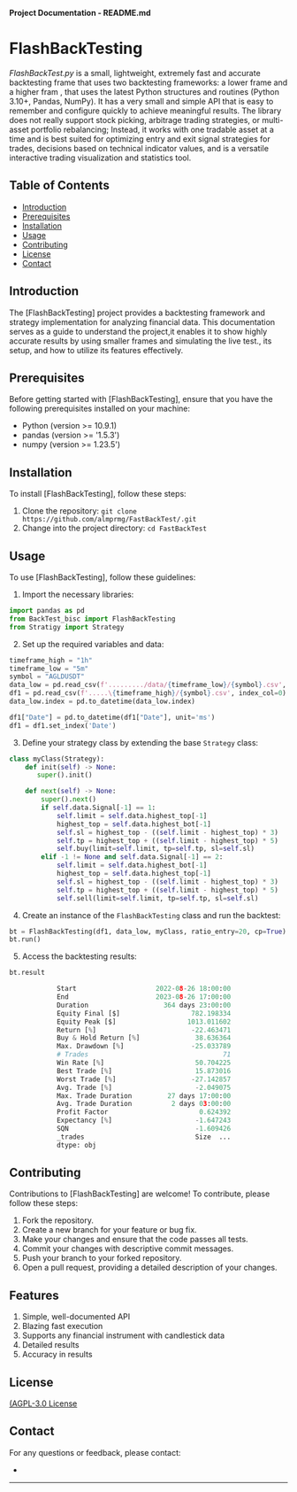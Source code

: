 **Project Documentation - README.md**

# FlashBackTesting

_FlashBackTest.py_ is a small, lightweight, extremely fast and accurate backtesting frame that uses two backtesting frameworks: a lower frame and a higher fram , that uses the latest Python structures and routines (Python 3.10+, Pandas, NumPy). It has a very small and simple API that is easy to remember and configure quickly to achieve meaningful results. The library does not really support stock picking, arbitrage trading strategies, or multi-asset portfolio rebalancing; Instead, it works with one tradable asset at a time and is best suited for optimizing entry and exit signal strategies for trades, decisions based on technical indicator values, and is a versatile interactive trading visualization and statistics tool.

## Table of Contents

- [Introduction](#introduction)
- [Prerequisites](#prerequisites)
- [Installation](#installation)
- [Usage](#usage)
- [Contributing](#contributing)
- [License](#License)
- [Contact](#contact)

## Introduction

The [FlashBackTesting] project provides a backtesting framework and strategy implementation for analyzing financial data. This documentation serves as a guide to understand the project,it enables it to show highly accurate results by using smaller frames and simulating the live test., its setup, and how to utilize its features effectively.

## Prerequisites

Before getting started with [FlashBackTesting], ensure that you have the following prerequisites installed on your machine:

- Python (version >=  10.9.1)
- pandas (version >= '1.5.3')
- numpy (version >= 1.23.5')


## Installation

To install [FlashBackTesting], follow these steps:

1. Clone the repository: `git clone https://github.com/almprmg/FastBackTest/.git`
2. Change into the project directory: `cd FastBackTest`

## Usage

To use [FlashBackTesting], follow these guidelines:

1. Import the necessary libraries:
```python
import pandas as pd
from BackTest_bisc import FlashBackTesting
from Stratigy import Strategy
```

2. Set up the required variables and data:
```python
timeframe_high = "1h"
timeframe_low = "5m"
symbol = "AGLDUSDT"
data_low = pd.read_csv(f'........./data/{timeframe_low}/{symbol}.csv', index_col=0)
df1 = pd.read_csv(f'.....\{timeframe_high}/{symbol}.csv', index_col=0)
data_low.index = pd.to_datetime(data_low.index)

df1["Date"] = pd.to_datetime(df1["Date"], unit='ms')
df1 = df1.set_index('Date')
```

3. Define your strategy class by extending the base `Strategy` class:
```python
class myClass(Strategy):
    def init(self) -> None:
       super().init()

    def next(self) -> None:
        super().next()
        if self.data.Signal[-1] == 1:
            self.limit = self.data.highest_top[-1]
            highest_top = self.data.highest_bot[-1]
            self.sl = highest_top - ((self.limit - highest_top) * 3)
            self.tp = highest_top + ((self.limit - highest_top) * 5)
            self.buy(limit=self.limit, tp=self.tp, sl=self.sl)
        elif -1 != None and self.data.Signal[-1] == 2:
            self.limit = self.data.highest_bot[-1]
            highest_top = self.data.highest_top[-1]
            self.sl = highest_top - ((self.limit - highest_top) * 3)
            self.tp = highest_top + ((self.limit - highest_top) * 5)
            self.sell(limit=self.limit, tp=self.tp, sl=self.sl)
```

4. Create an instance of the `FlashBackTesting` class and run the backtest:
```python
bt = FlashBackTesting(df1, data_low, myClass, ratio_entry=20, cp=True)
bt.run()
```

5. Access the backtesting results:
```python
bt.result

            Start                    2022-08-26 18:00:00
            End                      2023-08-26 17:00:00
            Duration                   364 days 23:00:00
            Equity Final [$]                  782.198334
            Equity Peak [$]                  1013.011602
            Return [%]                        -22.463471
            Buy & Hold Return [%]              38.636364
            Max. Drawdown [%]                 -25.033789
            # Trades                                  71
            Win Rate [%]                       50.704225
            Best Trade [%]                     15.873016
            Worst Trade [%]                   -27.142857
            Avg. Trade [%]                     -2.049075
            Max. Trade Duration         27 days 17:00:00
            Avg. Trade Duration          2 days 03:00:00
            Profit Factor                       0.624392
            Expectancy [%]                     -1.647243
            SQN                                -1.609426
            _trades                            Size  ...
            dtype: obj
```

## Contributing

Contributions to [FlashBackTesting] are welcome! To contribute, please follow these steps:

1. Fork the repository.
2. Create a new branch for your feature or bug fix.
3. Make your changes and ensure that the code passes all tests.
4. Commit your changes with descriptive commit messages.
5. Push your branch to your forked repository.
6. Open a pull request, providing a detailed description of your changes.
## Features
1. Simple, well-documented API
2. Blazing fast execution
3. Supports any financial instrument with candlestick data
3. Detailed results
4. Accuracy in results
## License
[(AGPL-3.0 License](LICENSE)

## Contact

For any questions or feedback, please contact:

- [Hareth AL-Maqtari]: [uuyyhh9009@gmail.com]


---
